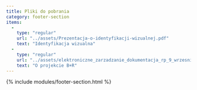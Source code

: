 ```yaml
---
title: Pliki do pobrania
category: footer-section
items:
  -
    type: "regular"
    url: "../assets/Prezentacja-o-identyfikacji-wizualnej.pdf"
    text: "Identyfikacja wizualna"
  -
    type: "regular"
    url: "../assets/elektroniczne_zarzadzanie_dokumentacja_rp_9_wrzesnia_2016_r.pdf"
    text: "O projekcie B+R"
---
```

{% include modules/footer-section.html %}
